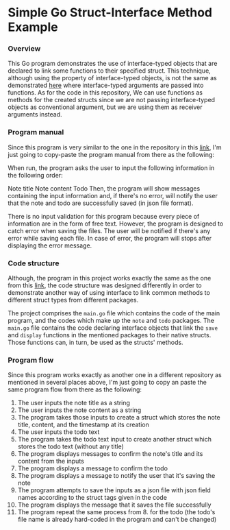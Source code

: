# Simple Go Struct-Interface Method Example

### Overview
This Go program demonstrates the use of interface-typed objects that are declared to link some functions to their specified struct. This technique, although using the property of interface-typed objects, is not the same as demonstrated [here](https://github.com/pkx8326/simple_go_struct-interface_example/tree/main) where interface-typed arguments are passed into functions. As for the code in this repository,  We can use functions as methods for the created structs since we are not passing interface-typed objects as conventional argument, but we are using them as receiver arguments instead.

### Program manual
Since this program is very similar to the one in the repository in this [link](https://github.com/pkx8326/simple_go_struct-interface_example/tree/main), I'm just going to copy-paste the program manual from there as the following:

When run, the program asks the user to input the following information in the following order:

Note title
Note content
Todo
Then, the program will show messages containing the input information and, if there's no error, will notify the user that the note and todo are successfully saved (in json file format).

There is no input validation for this program because every piece of information are in the form of free text. However, the program is designed to catch error when saving the files. The user will be notified if there's any error while saving each file. In case of error, the program will stops after displaying the error message.

### Code structure

Although, the program in this project works exactly the same as the one from this [link](https://github.com/pkx8326/simple_go_struct-interface_example/tree/main), the code structure was designed differently in order to demonstrate another way of using interface to link common methods to different struct types from different packages.

The project comprises the ```main.go``` file which contains the code of the main program, and the codes which make up the ```note``` and ```todo``` packages. The ```main.go``` file contains the code declaring interface objects that link the ```save``` and ```display``` functions in the mentioned packages to their native structs. Those functions can, in turn, be used as the structs' methods.

### Program flow

Since this program works exactly as another one in a different repository as mentioned in several places above, I'm just going to copy an paste the same program flow from there as the following:

1. The user inputs the note title as a string
2. The user inputs the note content as a string
3. The program takes those inputs to create a struct which stores the note title, content, and the timestamp at its creation
4. The user inputs the todo text
5. The program takes the todo text input to create another struct which stores the todo text (without any title)
6. The program displays messages to confirm the note's title and its content from the inputs
7. The program displays a message to confirm the todo
8. The program displays a message to notify the user that it's saving the note
9. The program attempts to save the inputs as a json file with json field names according to the struct tags given in the code
10. The program displays the message that it saves the file successfully
11. The program repeat the same process from 8. for the todo (the todo's file name is already hard-coded in the program and can't be changed)
